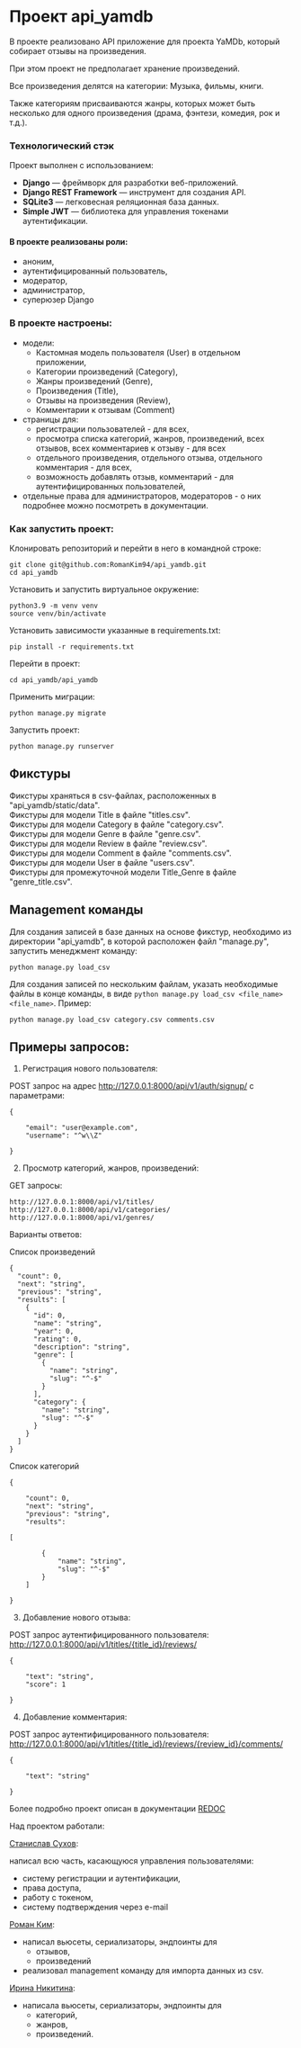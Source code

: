 # Проект api_yamdb



В проекте реализовано API приложение для проекта YaMDb,
который собирает отзывы на произведения.

При этом проект не предполагает хранение произведений.

Все произведения делятся на категории: Музыка, фильмы, книги.

Также категориям присваиваются жанры, которых может быть несколько для одного произведения
(драма, фэнтези, комедия, рок и т.д.).

### Технологический стэк
Проект выполнен с использованием:
- **Django** — фреймворк для разработки веб-приложений.
- **Django REST Framework** — инструмент для создания API.
- **SQLite3** — легковесная реляционная база данных.
- **Simple JWT** — библиотека для управления токенами аутентификации.

#### В проекте реализованы роли:
- аноним,
- аутентифицированный пользователь,
- модератор,
- администратор,
- суперюзер Django



### В проекте настроены:
 - модели: 
    * Кастомная модель пользователя (User) в отдельном приложении,
    * Категории произведений (Category),
    * Жанры произведений (Genre),
    * Произведения (Title),
    * Отзывы на произведения (Review),
    * Комментарии к отзывам (Comment)
 - страницы для:
    * регистрации пользователей - для всех,
    * просмотра списка категорий, жанров, произведений, всех отзывов, всех комментариев к отзыву - для всех
    * отдельного произведения, отдельного отзыва, отдельного комментария - для всех,
    * возможность добавлять отзыв, комментарий - для аутентифицированных пользователей,
 - отдельные права для администраторов, модераторов - о них подробнее можно посмотреть в документации.
    

### Как запустить проект:

Клонировать репозиторий и перейти в него в командной строке:

```
git clone git@github.com:RomanKim94/api_yamdb.git
cd api_yamdb
```

Установить и запустить виртуальное окружение:

```
python3.9 -m venv venv
source venv/bin/activate
```

Установить зависимости указанные в requirements.txt:
```
pip install -r requirements.txt
```

Перейти в проект:

```
cd api_yamdb/api_yamdb
```

Применить миграции:

```
python manage.py migrate
```

Запустить проект:

```
python manage.py runserver
```

## Фикстуры
Фикстуры храняться в csv-файлах, расположенных в "api_yamdb/static/data".  
Фикстуры для модели Title в файле "titles.csv".  
Фикстуры для модели Category в файле "category.csv".  
Фикстуры для модели Genre в файле "genre.csv".  
Фикстуры для модели Review в файле "review.csv".  
Фикстуры для модели Comment в файле "comments.csv".  
Фикстуры для модели User в файле "users.csv".  
Фикстуры для промежуточной модели Title_Genre в файле "genre_title.csv".  

## Management команды
Для создания записей в базе данных на основе фикстур, необходимо из директории "api_yamdb", в которой расположен файл "manage.py", запустить менеджмент команду:  
```
python manage.py load_csv
```
Для создания записей по нескольким файлам, указать необходимые файлы в конце команды, в виде `python manage.py load_csv <file_name> <file_name>`. Пример:
```
python manage.py load_csv category.csv comments.csv
```

## Примеры запросов:

1. Регистрация нового пользователя:

POST запрос на адрес http://127.0.0.1:8000/api/v1/auth/signup/
с параметрами:
```
{

    "email": "user@example.com",
    "username": "^w\\Z"

}
```

2. Просмотр категорий, жанров, произведений:

GET запросы: 
```
http://127.0.0.1:8000/api/v1/titles/
http://127.0.0.1:8000/api/v1/categories/
http://127.0.0.1:8000/api/v1/genres/
```

Варианты ответов:

Список произведений
```
{
  "count": 0,
  "next": "string",
  "previous": "string",
  "results": [
    {
      "id": 0,
      "name": "string",
      "year": 0,
      "rating": 0,
      "description": "string",
      "genre": [
        {
          "name": "string",
          "slug": "^-$"
        }
      ],
      "category": {
        "name": "string",
        "slug": "^-$"
      }
    }
  ]
}
```

Список категорий
```
{

    "count": 0,
    "next": "string",
    "previous": "string",
    "results": 

[

        {
            "name": "string",
            "slug": "^-$"
        }
    ]

}
```

3. Добавление нового отзыва:

POST запрос аутентифицированного пользователя: http://127.0.0.1:8000/api/v1/titles/{title_id}/reviews/
```
{

    "text": "string",
    "score": 1

}
```



4. Добавление комментария:

POST запрос аутентифицированного пользователя: 
http://127.0.0.1:8000/api/v1/titles/{title_id}/reviews/{review_id}/comments/

```
{

    "text": "string"

}
```


Более подробно проект описан в документации [REDOC](http://127.0.0.1:8000/redoc/)


Над проектом работали:

[Станислав Сухов](https://github.com/exctac): 

написал всю часть, касающуюся управления пользователями:
- систему регистрации и аутентификации,
- права доступа,
- работу с токеном,
- систему подтверждения через e-mail

[Роман Ким](https://github.com/RomanKim94): 

 - написал вьюсеты, сериализаторы, эндпоинты для
    - отзывов,
    - произведений
 - реализовал management команду для импорта данных из csv.

[Ирина Никитина](https://github.com/irinik): 
 - написала вьюсеты, сериализаторы, эндпоинты для
    - категорий,
    - жанров,
    - произведений.
